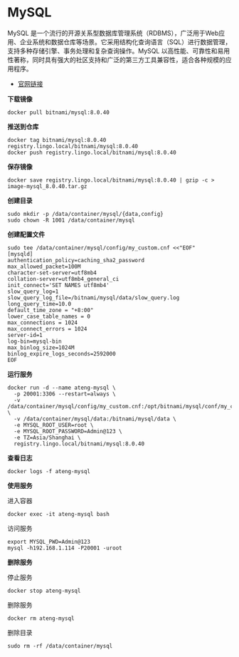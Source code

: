 # MySQL

MySQL 是一个流行的开源关系型数据库管理系统（RDBMS），广泛用于Web应用、企业系统和数据仓库等场景。它采用结构化查询语言（SQL）进行数据管理，支持多种存储引擎、事务处理和复杂查询操作。MySQL 以高性能、可靠性和易用性著称，同时具有强大的社区支持和广泛的第三方工具兼容性，适合各种规模的应用程序。

- [官网链接](https://www.mysql.com/)

**下载镜像**

```
docker pull bitnami/mysql:8.0.40
```

**推送到仓库**

```
docker tag bitnami/mysql:8.0.40 registry.lingo.local/bitnami/mysql:8.0.40
docker push registry.lingo.local/bitnami/mysql:8.0.40
```

**保存镜像**

```
docker save registry.lingo.local/bitnami/mysql:8.0.40 | gzip -c > image-mysql_8.0.40.tar.gz
```

**创建目录**

```
sudo mkdir -p /data/container/mysql/{data,config}
sudo chown -R 1001 /data/container/mysql
```

**创建配置文件**

```
sudo tee /data/container/mysql/config/my_custom.cnf <<"EOF"
[mysqld]
authentication_policy=caching_sha2_password
max_allowed_packet=100M
character-set-server=utf8mb4
collation-server=utf8mb4_general_ci
init_connect='SET NAMES utf8mb4'
slow_query_log=1
slow_query_log_file=/bitnami/mysql/data/slow_query.log
long_query_time=10.0
default_time_zone = "+8:00"
lower_case_table_names = 0
max_connections = 1024
max_connect_errors = 1024
server-id=1
log-bin=mysql-bin
max_binlog_size=1024M
binlog_expire_logs_seconds=2592000
EOF
```

**运行服务**

```
docker run -d --name ateng-mysql \
  -p 20001:3306 --restart=always \
  -v /data/container/mysql/config/my_custom.cnf:/opt/bitnami/mysql/conf/my_custom.cnf:ro \
  -v /data/container/mysql/data:/bitnami/mysql/data \
  -e MYSQL_ROOT_USER=root \
  -e MYSQL_ROOT_PASSWORD=Admin@123 \
  -e TZ=Asia/Shanghai \
  registry.lingo.local/bitnami/mysql:8.0.40
```

**查看日志**

```
docker logs -f ateng-mysql
```

**使用服务**

进入容器

```
docker exec -it ateng-mysql bash
```

访问服务

```
export MYSQL_PWD=Admin@123
mysql -h192.168.1.114 -P20001 -uroot
```

**删除服务**

停止服务

```
docker stop ateng-mysql
```

删除服务

```
docker rm ateng-mysql
```

删除目录

```
sudo rm -rf /data/container/mysql
```

